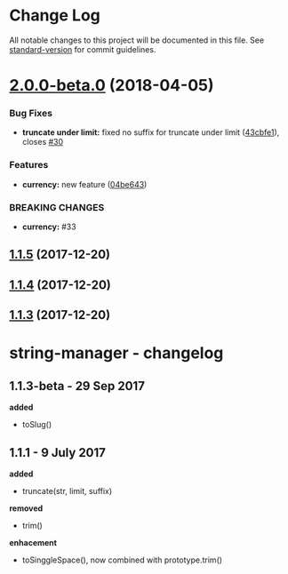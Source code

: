 # Change Log

All notable changes to this project will be documented in this file. See [standard-version](https://github.com/conventional-changelog/standard-version) for commit guidelines.

<a name="2.0.0-beta.0"></a>
# [2.0.0-beta.0](https://github.com/idmore/npm-string-manager/compare/v1.1.5...v2.0.0-beta.0) (2018-04-05)


### Bug Fixes

* **truncate under limit:** fixed no suffix for truncate under limit ([43cbfe1](https://github.com/idmore/npm-string-manager/commit/43cbfe1)), closes [#30](https://github.com/idmore/npm-string-manager/issues/30)


### Features

* **currency:** new feature ([04be643](https://github.com/idmore/npm-string-manager/commit/04be643))


### BREAKING CHANGES

* **currency:** #33



<a name="1.1.5"></a>
## [1.1.5](https://github.com/idmore/npm-string-manager/compare/v1.1.4...v1.1.5) (2017-12-20)



<a name="1.1.4"></a>
## [1.1.4](https://github.com/idmore/npm-string-manager/compare/v1.1.3...v1.1.4) (2017-12-20)



<a name="1.1.3"></a>
## [1.1.3](https://github.com/idmore/npm-string-manager/compare/1.1.3-beta...1.1.3) (2017-12-20)



# string-manager - changelog

## 1.1.3-beta - 29 Sep 2017
**added**
- toSlug()

## 1.1.1 - 9 July 2017
**added**
- truncate(str, limit, suffix)

**removed** 
- trim()

**enhacement**
- toSinggleSpace(), now combined with prototype.trim()